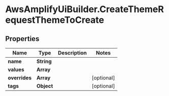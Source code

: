 # AwsAmplifyUiBuilder.CreateThemeRequestThemeToCreate

## Properties

Name | Type | Description | Notes
------------ | ------------- | ------------- | -------------
**name** | **String** |  | 
**values** | **Array** |  | 
**overrides** | **Array** |  | [optional] 
**tags** | **Object** |  | [optional] 



